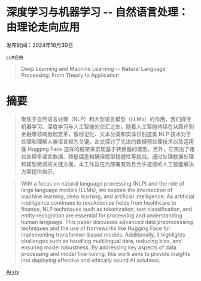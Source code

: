 # 深度学习与机器学习 -- 自然语言处理：由理论走向应用

发布时间：2024年10月30日

`LLM应用`

> Deep Learning and Machine Learning -- Natural Language Processing: From Theory to Application

# 摘要

> 聚焦于自然语言处理（NLP）和大型语言模型（LLMs）的作用，我们探寻机器学习、深度学习与人工智能的交汇之处。随着人工智能持续在从医疗到金融等领域掀起变革，像标记化、文本分类和实体识别这类 NLP 技术对于处理和理解人类语言极为关键。此文探讨了先进的数据预处理技术以及运用像 Hugging Face 这样的框架来实现基于转换器的模型。另外，它突出了诸如处理多语言数据、降低偏差和确保模型稳健性等挑战。通过处理数据处理和模型微调的关键方面，本工作旨在为部署有效且合乎道德的人工智能解决方案提供启示。

> With a focus on natural language processing (NLP) and the role of large language models (LLMs), we explore the intersection of machine learning, deep learning, and artificial intelligence. As artificial intelligence continues to revolutionize fields from healthcare to finance, NLP techniques such as tokenization, text classification, and entity recognition are essential for processing and understanding human language. This paper discusses advanced data preprocessing techniques and the use of frameworks like Hugging Face for implementing transformer-based models. Additionally, it highlights challenges such as handling multilingual data, reducing bias, and ensuring model robustness. By addressing key aspects of data processing and model fine-tuning, this work aims to provide insights into deploying effective and ethically sound AI solutions.

[Arxiv](https://arxiv.org/abs/2411.05026)